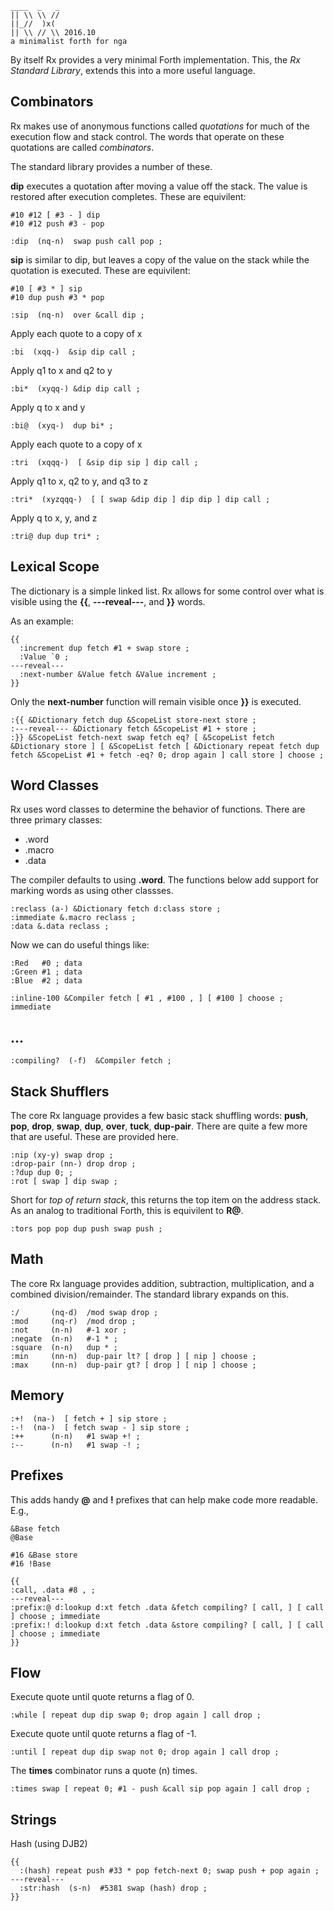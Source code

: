     ____  _   _
    || \\ \\ //
    ||_//  )x(
    || \\ // \\ 2016.10
    a minimalist forth for nga

By itself Rx provides a very minimal Forth implementation. This, the *Rx Standard Library*, extends this into a more useful language.

## Combinators

Rx makes use of anonymous functions called *quotations* for much of the execution flow and stack control. The words that operate on these quotations are called *combinators*.

The standard library provides a number of these.

**dip** executes a quotation after moving a value off the stack. The value is restored after execution completes. These are equivilent:

    #10 #12 [ #3 - ] dip
    #10 #12 push #3 - pop

````
:dip  (nq-n)  swap push call pop ;
````

**sip** is similar to dip, but leaves a copy of the value on the stack while the quotation is executed. These are equivilent:

    #10 [ #3 * ] sip
    #10 dup push #3 * pop

````
:sip  (nq-n)  over &call dip ;
````

Apply each quote to a copy of x

````
:bi  (xqq-)  &sip dip call ;
````

Apply q1 to x and q2 to y

````
:bi*  (xyqq-) &dip dip call ;
````

Apply q to x and y

````
:bi@  (xyq-)  dup bi* ;
````

Apply each quote to a copy of x

````
:tri  (xqqq-)  [ &sip dip sip ] dip call ;
````

Apply q1 to x, q2 to y, and q3 to z

````
:tri*  (xyzqqq-)  [ [ swap &dip dip ] dip dip ] dip call ;
````

Apply q to x, y, and z

````
:tri@ dup dup tri* ;
````

## Lexical Scope

The dictionary is a simple linked list. Rx allows for some control over what is visible using the **{{**, **---reveal---**, and **}}** words.

As an example:

    {{
      :increment dup fetch #1 + swap store ;
      :Value `0 ;
    ---reveal---
      :next-number &Value fetch &Value increment ;
    }}

Only the **next-number** function will remain visible once **}}** is executed.

````
:{{ &Dictionary fetch dup &ScopeList store-next store ;
:---reveal--- &Dictionary fetch &ScopeList #1 + store ;
:}} &ScopeList fetch-next swap fetch eq? [ &ScopeList fetch &Dictionary store ] [ &ScopeList fetch [ &Dictionary repeat fetch dup fetch &ScopeList #1 + fetch -eq? 0; drop again ] call store ] choose ;
````

## Word Classes

Rx uses word classes to determine the behavior of functions. There are three primary classes:

* .word
* .macro
* .data

The compiler defaults to using **.word**. The functions below add support for marking words as using other classses.

````
:reclass (a-) &Dictionary fetch d:class store ;
:immediate &.macro reclass ;
:data &.data reclass ;
````

Now we can do useful things like:

    :Red   #0 ; data
    :Green #1 ; data
    :Blue  #2 ; data
    
    :inline-100 &Compiler fetch [ #1 , #100 , ] [ #100 ] choose ; immediate

## ...

````
:compiling?  (-f)  &Compiler fetch ;
````

## Stack Shufflers

The core Rx language provides a few basic stack shuffling words: **push**, **pop**, **drop**, **swap**, **dup**, **over**, **tuck**, **dup-pair**. There are quite a few more that are useful. These are provided here.

````
:nip (xy-y) swap drop ;
:drop-pair (nn-) drop drop ;
:?dup dup 0; ;
:rot [ swap ] dip swap ;
````

Short for *top of return stack*, this returns the top item on the address stack. As an analog to traditional Forth, this is equivilent to **R@**.

````
:tors pop pop dup push swap push ;
````

## Math

The core Rx language provides addition, subtraction, multiplication, and a combined division/remainder. The standard library expands on this.

````
:/       (nq-d)  /mod swap drop ;
:mod     (nq-r)  /mod drop ;
:not     (n-n)   #-1 xor ;
:negate  (n-n)   #-1 * ;
:square  (n-n)   dup * ;
:min     (nn-n)  dup-pair lt? [ drop ] [ nip ] choose ;
:max     (nn-n)  dup-pair gt? [ drop ] [ nip ] choose ;
````

## Memory

````
:+!  (na-)  [ fetch + ] sip store ;
:-!  (na-)  [ fetch swap - ] sip store ;
:++      (n-n)   #1 swap +! ;
:--      (n-n)   #1 swap -! ;
````

## Prefixes

This adds handy **@** and **!** prefixes that can help make code more readable. E.g.,

    &Base fetch
    @Base

    #16 &Base store
    #16 !Base

````
{{
:call, .data #8 , ;
---reveal---
:prefix:@ d:lookup d:xt fetch .data &fetch compiling? [ call, ] [ call ] choose ; immediate
:prefix:! d:lookup d:xt fetch .data &store compiling? [ call, ] [ call ] choose ; immediate
}}
````

## Flow

Execute quote until quote returns a flag of 0.

````
:while [ repeat dup dip swap 0; drop again ] call drop ;
````

Execute quote until quote returns a flag of -1.

````
:until [ repeat dup dip swap not 0; drop again ] call drop ;
````

The **times** combinator runs a quote (n) times.

````
:times swap [ repeat 0; #1 - push &call sip pop again ] call drop ;
````

## Strings

Hash (using DJB2)


````
{{
  :(hash) repeat push #33 * pop fetch-next 0; swap push + pop again ;
---reveal---
  :str:hash  (s-n)  #5381 swap (hash) drop ;
}}
````
